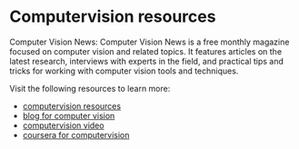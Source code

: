 # Computervision resources

Computer Vision News: Computer Vision News is a free monthly magazine focused on computer vision and related topics. It features articles on the latest research, interviews with experts in the field, and practical tips and tricks for working with computer vision tools and techniques.

Visit the following resources to learn more:

- [computervision resources](https://neptune.ai/blog/computer-vision-resources)
- [blog for computer vision](https://www.mltut.com/category/machine-learning-python-bigdata-blogs/)
- [computervision video](https://theaisummer.com/computer-vision-resources/)
- [coursera for computervision](https://in.coursera.org/courses?query=computer%20vision)

